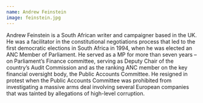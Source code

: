 ```yaml
---
name: Andrew Feinstein
image: feinstein.jpg
---
```

Andrew Feinstein is a South African writer and campaigner based in the UK. He was a facilitator in the constitutional negotiations process that led to the first democratic elections in South Africa in 1994, when he was elected an ANC Member of Parliament. He served as a MP for more than seven years – on Parliament’s Finance committee, serving as Deputy Chair of the country’s Audit Commission and as the ranking ANC member on the key financial oversight body, the Public Accounts Committee. He resigned in protest when the Public Accounts Committee was prohibited from investigating a massive arms deal involving several European companies that was tainted by allegations of high-level corruption. 
